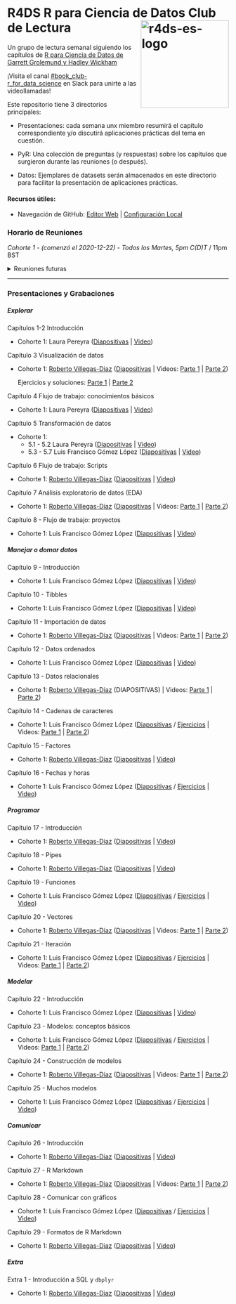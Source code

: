 # R4DS R para Ciencia de Datos Club de Lectura <img src="https://r4ds-en-espaniol.netlify.app/hex_r4ds-es.png" alt="r4ds-es-logo" align="right" height=200px />

Un grupo de lectura semanal siguiendo los capítulos de [R para Ciencia de Datos de Garrett Grolemund y Hadley Wickham](https://es.r4ds.hadley.nz/)

¡Visita el canal [#book_club-r_for_data_science](https://r4ds.io/join) en Slack para unirte a las videollamadas! 

Este repositorio tiene 3 directorios principales:

- Presentaciones: cada semana unx miembro resumirá el capítulo correspondiente y/o discutirá aplicaciones prácticas del tema en cuestión.

- PyR: Una colección de preguntas (y respuestas) sobre los capítulos que surgieron durante las reuniones (o después).

- Datos: Ejemplares de datasets serán almacenados en este directorio para facilitar la presentación de aplicaciones prácticas.


#### Recursos útiles: 
- Navegación de GitHub: [Editor Web](https://youtu.be/d41oc2OMAuI) | [Configuración Local](https://www.youtube.com/watch?v=hNUNPkoledI)

### Horario de Reuniones

*Cohorte 1 - (comenzó el 2020-12-22) - Todos los Martes, 5pm C(D)T* / 11pm BST

<details>
  <summary> Reuniones futuras </summary>

</details>
<hr>

### Presentaciones y Grabaciones

##### Explorar

Capítulos 1-2 Introducción 

- Cohorte 1: Laura Pereyra ([Diapositivas](#) | [Video](https://youtu.be/q2IquNe1mnw))

Capítulo 3 Visualización de datos

- Cohorte 1: [Roberto Villegas-Diaz](https://github.com/villegar) ([Diapositivas](https://r4ds.github.io/bookclub-r4ds_es/Presentaciones/Semana02-03/Cohorte01/Capitulo03.html) | Videos: [Parte 1](https://youtu.be/sYJlzqdEswM) | [Parte 2](https://youtu.be/pQVkVaWrklA))
  
  Ejercicios y soluciones: [Parte 1](https://r4ds.github.io/bookclub-r4ds_es/Presentaciones/Semana02-03/Cohorte01/Capitulo03-ejercicios/Capitulo03-ejercicios.html) | [Parte 2](https://r4ds.github.io/bookclub-r4ds_es/Presentaciones/Semana02-03/Cohorte01/Capitulo03-ejercicios/Capitulo03-ejercicios-parte2.html)

Capítulo 4 Flujo de trabajo: conocimientos básicos

- Cohorte 1: Laura Pereyra ([Diapositivas](#) | [Video](https://youtu.be/CMqlPZsNiqo))
  
Capítulo 5 Transformación de datos

- Cohorte 1: 
  - 5.1 - 5.2 Laura Pereyra ([Diapositivas](#) | [Video](https://youtu.be/CMqlPZsNiqo?t=540))
  - 5.3 - 5.7 Luis Francisco Gómez López ([Diapositivas](https://r4ds.github.io/bookclub-r4ds_es/Presentaciones/Semana05/Cohorte01/005_transformacion_datos.html) | [Video](https://youtu.be/N4V2NL-TTg8))
  
Capítulo 6 Flujo de trabajo: Scripts

- Cohorte 1: [Roberto Villegas-Diaz](https://github.com/villegar) ([Diapositivas](https://r4ds.github.io/bookclub-r4ds_es/Presentaciones/Semana06-07/Cohorte01/Capitulo06.html) | [Video](https://youtu.be/f1ZGqZvt0ws))

Capítulo 7 Análisis exploratorio de datos (EDA)

- Cohorte 1: [Roberto Villegas-Diaz](https://github.com/villegar) ([Diapositivas](https://r4ds.github.io/bookclub-r4ds_es/Presentaciones/Semana06-07/Cohorte01/Capitulo07.html) | Videos: [Parte 1](https://youtu.be/f1ZGqZvt0ws?t=770) | [Parte 2](https://youtu.be/xcwCoxQcPT0))
  
Capítulo 8 - Flujo de trabajo: proyectos

- Cohorte 1: Luis Francisco Gómez López ([Diapositivas](https://r4ds.github.io/bookclub-r4ds_es/Presentaciones/Semana08/Cohorte01/008_flujo_trabajo.html) | [Video](https://youtu.be/nbzX_fzu84k))

##### Manejar o domar datos
Capítulo 9 - Introducción

- Cohorte 1: Luis Francisco Gómez López ([Diapositivas](https://r4ds.github.io/bookclub-r4ds_es/Presentaciones/Semana08/Cohorte01/009_transformar_datos.html) | [Video](https://youtu.be/nbzX_fzu84k?t=690))

Capítulo 10 - Tibbles

- Cohorte 1: Luis Francisco Gómez López ([Diapositivas](https://r4ds.github.io/bookclub-r4ds_es/Presentaciones/Semana08/Cohorte01/010_tibbles.html) | [Video](https://youtu.be/nbzX_fzu84k?t=979))

Capítulo 11 - Importación de datos

- Cohorte 1: [Roberto Villegas-Diaz](https://github.com/villegar) ([Diapositivas](https://r4ds.github.io/bookclub-r4ds_es/Presentaciones/Semana09-10/Cohorte01/Capitulo11.html) | Videos: [Parte 1](https://youtu.be/d814H-wcoEc) | [Parte 2](https://youtu.be/VdAdOuvxlOU))

Capítulo 12 - Datos ordenados

- Cohorte 1: Luis Francisco Gómez López ([Diapositivas](https://r4ds.github.io/bookclub-r4ds_es/Presentaciones/Semana11/Cohorte01/012_datos_ordenados.html) | [Video](https://youtu.be/24fuHYagf9k))

Capítulo 13 - Datos relacionales

- Cohorte 1: [Roberto Villegas-Diaz](https://github.com/villegar) (DIAPOSITIVAS) | Videos: [Parte 1](https://youtu.be/Uot5PKTyRUY) | [Parte 2](https://youtu.be/H10HTCvObLI))

Capítulo 14 - Cadenas de caracteres

- Cohorte 1: Luis Francisco Gómez López ([Diapositivas](https://r4ds.github.io/bookclub-r4ds_es/Presentaciones/Semana14-15/Cohorte01/14_cadenas_caracteres.html) / [Ejercicios](https://r4ds.github.io/bookclub-r4ds_es/Presentaciones/Semana14-15/Cohorte01/014_ejercicios.R) | Videos: [Parte 1](https://youtu.be/k-zCaraJbUk) | [Parte 2](https://youtu.be/HYeX6bY3jnI))

Capítulo 15 - Factores

- Cohorte 1: [Roberto Villegas-Diaz](https://github.com/villegar) ([Diapositivas](https://r4ds.github.io/bookclub-r4ds_es/Presentaciones/Semana16/Cohorte01/Capitulo15.html) | [Video](https://www.youtube.com/watch?v=R-q6TfQO2LY))

Capítulo 16 - Fechas y horas

- Cohorte 1: Luis Francisco Gómez López ([Diapositivas](https://r4ds.github.io/bookclub-r4ds_es/Presentaciones/Semana17/Cohorte01/016_fechas_horas.html) / [Ejercicios](https://r4ds.github.io/bookclub-r4ds_es/Presentaciones/Semana17/Cohorte01/016_ejercicios.R) | [Video](https://youtu.be/-z3JB3xDjiA))

##### Programar
Capítulo 17 - Introducción

- Cohorte 1: [Roberto Villegas-Diaz](https://github.com/villegar) ([Diapositivas](https://r4ds.github.io/bookclub-r4ds_es/Presentaciones/Semana18/Cohorte01/Capitulos17-18.html) | [Video](https://youtu.be/A5YqIwWzz9o))

Capítulo 18 - Pipes

- Cohorte 1: [Roberto Villegas-Diaz](https://github.com/villegar) ([Diapositivas](https://r4ds.github.io/bookclub-r4ds_es/Presentaciones/Semana18/Cohorte01/Capitulos17-18.html#5) | [Video](https://youtu.be/A5YqIwWzz9o))

Capítulo 19 - Funciones

- Cohorte 1: Luis Francisco Gómez López ([Diapositivas](https://r4ds.github.io/bookclub-r4ds_es/Presentaciones/Semana19/Cohorte01/019_funciones.html) / [Ejercicios](https://r4ds.github.io/bookclub-r4ds_es/Presentaciones/Semana19/Cohorte01/019_ejercicios.R) | [Video](https://youtu.be/uN80eKI-jz4))

Capítulo 20 - Vectores

- Cohorte 1: [Roberto Villegas-Diaz](https://github.com/villegar) ([Diapositivas](https://r4ds.github.io/bookclub-r4ds_es/Presentaciones/Semana20-21/Cohorte01/Capitulo20.html) | Videos: [Parte 1](https://youtu.be/xVU9xTYrPlY) | [Parte 2](https://youtu.be/F8gPRacrJC0))

Capítulo 21 - Iteración

- Cohorte 1: Luis Francisco Gómez López ([Diapositivas](https://r4ds.github.io/bookclub-r4ds_es/Presentaciones/Semana22-23/Cohorte01/021_iteraciones.html) / [Ejercicios](https://r4ds.github.io/bookclub-r4ds_es/Presentaciones/Semana22-23/Cohorte01/021_ejercicios.R) | Videos: [Parte 1](https://youtu.be/wouFWqMzAyA) | [Parte 2](https://youtu.be/8VSqhkP1z-A))


##### Modelar

Capítulo 22 - Introducción

- Cohorte 1: Luis Francisco Gómez López ([Diapositivas](https://r4ds.github.io/bookclub-r4ds_es/Presentaciones/Semana24-25/Cohorte01/022_modelar_introduccion.html) | [Video](https://youtu.be/EnHoVzJJ02c))

Capítulo 23 - Modelos: conceptos básicos

- Cohorte 1: Luis Francisco Gómez López ([Diapositivas](https://r4ds.github.io/bookclub-r4ds_es/Presentaciones/Semana24-25/Cohorte01/023_modelos_conceptos_basicos.html) / [Ejercicios](https://r4ds.github.io/bookclub-r4ds_es/Presentaciones/Semana24-25/Cohorte01/023_ejercicios.R) | Videos: [Parte 1](https://youtu.be/EnHoVzJJ02c?t=312) | [Parte 2](https://youtu.be/HjFakQsuc9Y))


Capítulo 24 - Construcción de modelos

- Cohorte 1: [Roberto Villegas-Diaz](https://github.com/villegar) ([Diapositivas](https://r4ds.github.io/bookclub-r4ds_es/Presentaciones/Semana26-27/Cohorte01/Capitulo24.html) | Videos: [Parte 1](https://youtu.be/aC867JMHbOk) | [Parte 2](https://youtu.be/qEk8ioIu6o4))

Capítulo 25 - Muchos modelos

- Cohorte 1: Luis Francisco Gómez López ([Diapositivas](https://r4ds.github.io/bookclub-r4ds_es/Presentaciones/Semana28/Cohorte01/025_muchos_modelos.html) / [Ejercicios](https://r4ds.github.io/bookclub-r4ds_es/Presentaciones/Semana28/Cohorte01/025_ejercicios.R) | [Video](https://youtu.be/EUyNA1fVZto))


##### Comunicar

Capítulo 26 - Introducción

- Cohorte 1: [Roberto Villegas-Diaz](https://github.com/villegar) ([Diapositivas](https://r4ds.github.io/bookclub-r4ds_es/Presentaciones/Semana29/Cohorte01/Capitulo26.html) | [Video](https://youtu.be/dwIVJDP0IOk))

Capítulo 27 - R Markdown

- Cohorte 1: [Roberto Villegas-Diaz](https://github.com/villegar) ([Diapositivas](https://r4ds.github.io/bookclub-r4ds_es/Presentaciones/Semana29/Cohorte01/Capitulo27.html) | Videos: [Parte 1](https://youtu.be/dwIVJDP0IOk?t=216) | [Parte 2](https://youtu.be/38VZoYe3a34))

Capítulo 28 - Comunicar con gráficos

- Cohorte 1: Luis Francisco Gómez López ([Diapositivas](https://r4ds.github.io/bookclub-r4ds_es/Presentaciones/Semana31/Cohorte01/028_comunicar_con_graficos.html) / [Ejercicios](https://r4ds.github.io/bookclub-r4ds_es/Presentaciones/Semana31/Cohorte01/028_ejercicios.R) | [Video](https://youtu.be/flhbgAA8zwo))

Capítulo 29 - Formatos de R Markdown

- Cohorte 1: [Roberto Villegas-Diaz](https://github.com/villegar) ([Diapositivas](https://r4ds.github.io/bookclub-r4ds_es/Presentaciones/Semana32/Cohorte01/Capitulo29.html) | [Video](https://youtu.be/QaAzHGOKDh4))

##### Extra
Extra 1  - Introducción a SQL y `dbplyr`

- Cohorte 1: [Roberto Villegas-Diaz](https://github.com/villegar) ([Diapositivas](https://r4ds.github.io/bookclub-r4ds_es/Presentaciones/Semana33/Cohorte01/dbplyr.html) | [Video](https://youtu.be/OuoQMYHf9AY))

